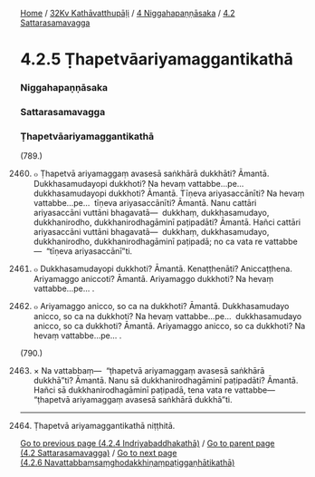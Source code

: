 
[Home](/) / [32Kv Kathāvatthupāḷi](../../../32Kv.md) / [4 Niggahapaṇṇāsaka](../../4.md) / [4.2 Sattarasamavagga](../4.2.md)

# 4.2.5 Ṭhapetvāariyamaggantikathā

### Niggahapaṇṇāsaka

### Sattarasamavagga

### Ṭhapetvāariyamaggantikathā

(789.)

2460. ๐ Ṭhapetvā ariyamaggaṃ avasesā saṅkhārā dukkhāti? Āmantā. Dukkhasamudayopi dukkhoti? Na hevaṃ vattabbe…pe…  dukkhasamudayopi dukkhoti? Āmantā. Tīṇeva ariyasaccānīti? Na hevaṃ vattabbe…pe…  tīṇeva ariyasaccānīti? Āmantā. Nanu cattāri ariyasaccāni vuttāni bhagavatā—  dukkhaṃ, dukkhasamudayo, dukkhanirodho, dukkhanirodhagāminī paṭipadāti? Āmantā. Hañci cattāri ariyasaccāni vuttāni bhagavatā—  dukkhaṃ, dukkhasamudayo, dukkhanirodho, dukkhanirodhagāminī paṭipadā; no ca vata re vattabbe—  “tīṇeva ariyasaccānī”ti.

2461. ๐ Dukkhasamudayopi dukkhoti? Āmantā. Kenaṭṭhenāti? Aniccaṭṭhena. Ariyamaggo aniccoti? Āmantā. Ariyamaggo dukkhoti? Na hevaṃ vattabbe…pe… .

2462. ๐ Ariyamaggo anicco, so ca na dukkhoti? Āmantā. Dukkhasamudayo anicco, so ca na dukkhoti? Na hevaṃ vattabbe…pe…  dukkhasamudayo anicco, so ca dukkhoti? Āmantā. Ariyamaggo anicco, so ca dukkhoti? Na hevaṃ vattabbe…pe… .

(790.)

2463. × Na vattabbaṃ—  “ṭhapetvā ariyamaggaṃ avasesā saṅkhārā dukkhā”ti? Āmantā. Nanu sā dukkhanirodhagāminī paṭipadāti? Āmantā. Hañci sā dukkhanirodhagāminī paṭipadā, tena vata re vattabbe—  “ṭhapetvā ariyamaggaṃ avasesā saṅkhārā dukkhā”ti.

---

2464. Ṭhapetvā ariyamaggantikathā niṭṭhitā.



[Go to previous page (4.2.4 Indriyabaddhakathā)](4.2.4.md) / [Go to parent page (4.2 Sattarasamavagga)](../4.2.md) / [Go to next page (4.2.6 Navattabbaṃsaṃghodakkhiṇaṃpaṭiggaṇhātikathā)](4.2.6.md)


